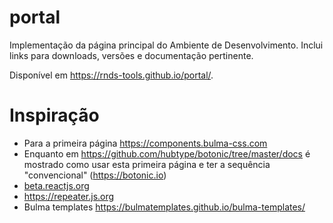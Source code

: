 # portal

Implementação da página principal do Ambiente de Desenvolvimento.
Inclui links para downloads, versões e documentação pertinente.

Disponível em https://rnds-tools.github.io/portal/.

# Inspiração

- Para a primeira página https://components.bulma-css.com
- Enquanto em https://github.com/hubtype/botonic/tree/master/docs é mostrado como usar esta primeira página e ter a sequência "convencional" (https://botonic.io)
- [beta.reactjs.org](https://beta.reactjs.org/)
- https://repeater.js.org
- Bulma templates https://bulmatemplates.github.io/bulma-templates/
